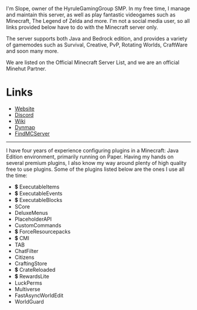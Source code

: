 I'm Slope, owner of the HyruleGamingGroup SMP. In my free time, I manage and maintain this server, as well as play fantastic videogames such as Minecraft, The Legend of Zelda and more. I'm not a social media user, so all links provided below have to do with the Minecraft server only.

The server supports both Java and Bedrock edition, and provides a variety of gamemodes such as Survival, Creative, PvP, Rotating Worlds, CraftWare and soon many more.


We are listed on the Official Minecraft Server List, and we are an official Minehut Partner.

# Links  
- [Website](https://www.hyrulegaminggroup.com)
- [Discord](https://discord.gg/bNXbZ4XfBD)
- [Wiki](https://wiki.hyrulegaminggroup.com)
- [Dynmap](http://mc.hyrulegaminggroup.com:8123/)
- [FindMCServer](https://findmcserver.com/server/hyrulegg)

---

I have four years of experience configuring plugins in a Minecraft: Java Edition environment, primarily running on Paper. Having my hands on several premium plugins, I also know my way around plenty of high quality free to use plugins. Some of the plugins listed below are the ones I use all the time:
- 💲 ExecutableItems
- 💲 ExecutableEvents
- 💲 ExecutableBlocks
- SCore
- DeluxeMenus
- PlaceholderAPI
- CustomCommands
- 💲 ForceResourcepacks
- 💲 CMI
- TAB
- ChatFilter
- Citizens
- CraftingStore
- 💲 CrateReloaded
- 💲 RewardsLite
- LuckPerms
- Multiverse
- FastAsyncWorldEdit
- WorldGuard
